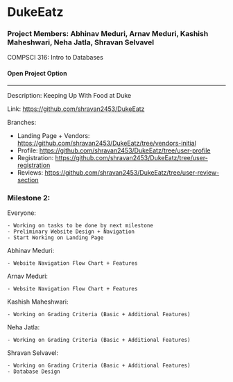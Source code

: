 # DukeEatz
    

### Project Members: Abhinav Meduri, Arnav Meduri, Kashish Maheshwari, Neha Jatla, Shravan Selvavel

COMPSCI 316: Intro to Databases
#### Open Project Option

_________________________________________    
Description: Keeping Up With Food at Duke

Link: https://github.com/shravan2453/DukeEatz

Branches:

- Landing Page + Vendors: https://github.com/shravan2453/DukeEatz/tree/vendors-initial
- Profile: https://github.com/shravan2453/DukeEatz/tree/user-profile
- Registration: https://github.com/shravan2453/DukeEatz/tree/user-registration
- Reviews: https://github.com/shravan2453/DukeEatz/tree/user-review-section

### Milestone 2:

Everyone: 

    - Working on tasks to be done by next milestone
    - Preliminary Website Design + Navigation
    - Start Working on Landing Page
    
Abhinav Meduri: 

    - Website Navigation Flow Chart + Features

Arnav Meduri:

    - Website Navigation Flow Chart + Features

Kashish Maheshwari: 

    - Working on Grading Criteria (Basic + Additional Features)

Neha Jatla:

    - Working on Grading Criteria (Basic + Additional Features)

Shravan Selvavel: 

    - Working on Grading Criteria (Basic + Additional Features)
    - Database Design
